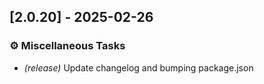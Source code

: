 ## [2.0.20] - 2025-02-26

### ⚙️ Miscellaneous Tasks

- *(release)* Update changelog and bumping package.json

<!-- generated by git-cliff -->
